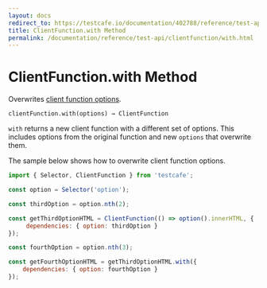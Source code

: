 ```yaml
---
layout: docs
redirect_to: https://testcafe.io/documentation/402788/reference/test-api/clientfunction/with
title: ClientFunction.with Method
permalink: /documentation/reference/test-api/clientfunction/with.html
---
```

# ClientFunction.with Method

Overwrites [client function options](../clientfunction/constructor.md#options).

```text
clientFunction.with(options) → ClientFunction
```

`with` returns a new client function with a different set of options. This includes options from the original function and new `options` that overwrite them.

The sample below shows how to overwrite client function options.

```js
import { Selector, ClientFunction } from 'testcafe';

const option = Selector('option');

const thirdOption = option.nth(2);

const getThirdOptionHTML = ClientFunction(() => option().innerHTML, {
     dependencies: { option: thirdOption }
});

const fourthOption = option.nth(3);

const getFourthOptionHTML = getThirdOptionHTML.with({
    dependencies: { option: fourthOption }
});
```
